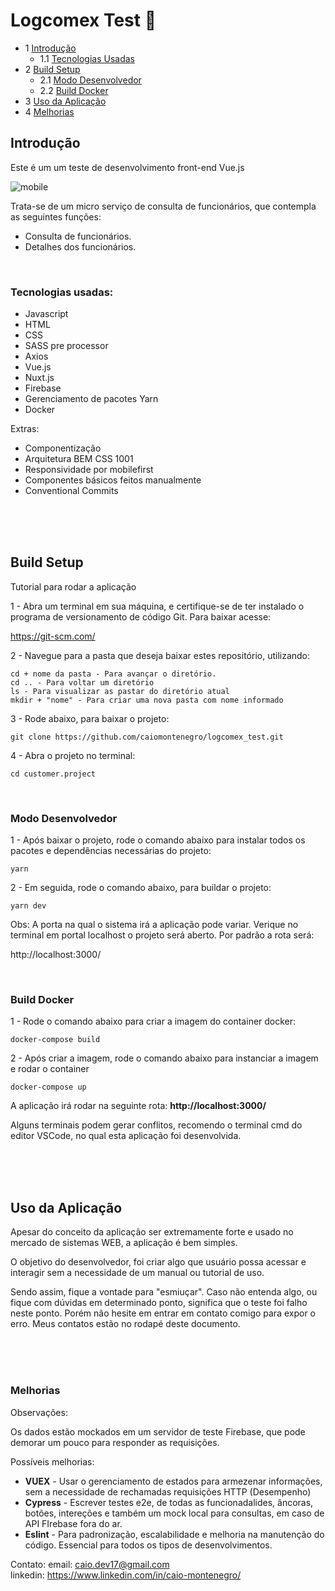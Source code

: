 # Logcomex Test 📜

- 1 [Introdução](#introdução)
  - 1.1 [Tecnologias Usadas](#tecnologias-usadas)
- 2 [Build Setup](#build-setup)
  - 2.1 [Modo Desenvolvedor](#modo-desenvolvedor)
  - 2.2 [Build Docker](#build-docker)
- 3 [Uso da Aplicação](#uso-da-aplicação)
- 4 [Melhorias](#melhorias)

## Introdução

<p>Este é um um teste de desenvolvimento front-end Vue.js</p>
<img src="@/assets/img/mobile_index.png" alt="mobile">

Trata-se de um micro serviço de consulta de funcionários, que contempla as seguintes funções:

- Consulta de funcionários.
- Detalhes dos funcionários.

</br>

### Tecnologias usadas:

- Javascript
- HTML
- CSS
- SASS pre processor
- Axios
- Vue.js
- Nuxt.js
- Firebase
- Gerenciamento de pacotes Yarn
- Docker

Extras:

- Componentização
- Arquitetura BEM CSS 1001
- Responsividade por mobilefirst
- Componentes básicos feitos manualmente
- Conventional Commits

</br></br></br>

##  Build Setup

Tutorial para rodar a aplicação

1 - Abra um terminal em sua máquina, e certifique-se de ter instalado o 
programa de versionamento de código Git. Para baixar acesse:

https://git-scm.com/

2 - Navegue para a pasta que deseja baixar estes repositório, utilizando:

    cd + nome da pasta - Para avançar o diretório.
    cd .. - Para voltar um diretório
    ls - Para visualizar as pastar do diretório atual
    mkdir + "nome" - Para criar uma nova pasta com nome informado

3 - Rode abaixo, para baixar o projeto:

    git clone https://github.com/caiomontenegro/logcomex_test.git

4 - Abra o projeto no terminal:

    cd customer.project

</br>

### Modo Desenvolvedor

1 - Após baixar o projeto, rode o comando abaixo para instalar todos os pacotes
e dependências necessárias do projeto:

    yarn 

2 - Em seguida, rode o comando abaixo, para buildar o projeto:

    yarn dev

Obs: A porta na qual o sistema irá a aplicação pode variar. Verique no terminal
em portal localhost o projeto será aberto. Por padrão a rota será:

http://localhost:3000/

</br>

### Build Docker

1 - Rode o comando abaixo para criar a imagem do container docker:

    docker-compose build

2 - Após criar a imagem, rode o comando abaixo para instanciar a imagem e rodar o container

    docker-compose up

A aplicação irá rodar na seguinte rota: **http://localhost:3000/**

Alguns terminais podem gerar conflitos, recomendo o terminal cmd do editor 
VSCode, no qual esta aplicação foi desenvolvida.

</br></br></br>

## Uso da Aplicação

Apesar do conceito da aplicação ser extremamente forte e usado no mercado de 
sistemas WEB, a aplicação é bem simples. 

O objetivo do desenvolvedor, foi criar algo que usuário possa acessar e interagir
sem a necessidade de um manual ou tutorial de uso. 

Sendo assim, fique a vontade para "esmiuçar". Caso não entenda algo, ou fique
com dúvidas em determinado ponto, significa que o teste foi falho neste ponto.
Porém não hesite em entrar em contato comigo para expor o erro. Meus contatos
estão no rodapé deste documento.


</br></br></br>

### Melhorias

Observações:

Os dados estão mockados em um servidor de teste Firebase, que pode 
demorar um pouco para responder as requisições.

Possíveis melhorias:

- **VUEX** - Usar o gerenciamento de estados para armezenar informações, sem a necessidade
de rechamadas requisições HTTP (Desempenho)
- **Cypress** - Escrever testes e2e, de todas as funcionadalides, âncoras, botões, intereções
e também um mock local para consultas, em caso de API FIrebase fora do ar.
- **Eslint** - Para padronização, escalabilidade e melhoria na manutenção do código. Essencial
para todos os tipos de desenvolvimentos.


Contato:
email: caio.dev17@gmail.com </br>
linkedin: https://www.linkedin.com/in/caio-montenegro/

